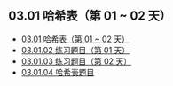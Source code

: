 ## 03.01 哈希表（第 01 ~ 02 天）

- [03.01 哈希表（第 01 ~ 02 天）](https://github.com/datawhalechina/leetcode-notes/blob/main/docs/ch03/03.01/03.01.01%20Hash-Table.md)
- [03.01.02 练习题目（第 01 天）](https://github.com/datawhalechina/leetcode-notes/blob/main/docs/ch03/03.01/03.01.02%20Exercises.md)
- [03.01.03 练习题目（第 02 天）](https://github.com/datawhalechina/leetcode-notes/blob/main/docs/ch03/03.01/03.01.03%20Exercises.md)
- [03.01.04 哈希表题目](https://github.com/datawhalechina/leetcode-notes/blob/main/docs/ch03/03.01/03.01.04%20Hash-Table-List.md)